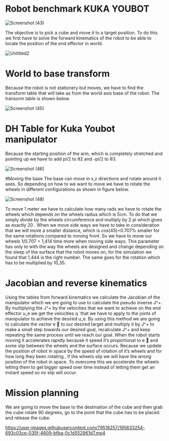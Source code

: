 # Robot benchmark KUKA YOUBOT

![Screenshot (43)](https://user-images.githubusercontent.com/79518257/195626435-3227e82a-1021-415a-a6fb-7f7acc73efaf.png)

The objective is to pick a cube and move it to a target position. To do  this we first have to solve the forward kinematics of the robot to be able to locate the position of the end effector in world.

![Untitled2](https://user-images.githubusercontent.com/79518257/195626826-5c8977ed-ecfa-44c8-9f43-66d58bc4cfc6.png)

# World to base transform 
Because the robot is not stationery but moves, we have to find the transform table that will take as from the world axis base of the robot. The transorm table is shown below.

![Screenshot (45)](https://user-images.githubusercontent.com/79518257/195628006-d343fa5a-fec7-4841-b3f4-7a1658213bf0.png)

# DH Table for Kuka Youbot manipulator
Because the starting position of the arm, which is completely stretched and pointing up we have to add pi/2 to θ2 and -pi/2 to θ3.

![Screenshot (46)](https://user-images.githubusercontent.com/79518257/195628383-1a26b282-1001-4842-9793-4ddd31469a74.png)

#Moving the base 
The base can move in x,z directions and rotate around it axes. So depending on  how to we want to move we have to rotate the wheels in different configurations as shown in figure below. 

![Screenshot (48)](https://user-images.githubusercontent.com/79518257/195628701-f353e63e-67f9-4fe1-a852-e3991fb784d6.png)

To move 1 meter we have to calculate how many rads we have to rotate the wheels which depends on the wheels radius which is 5cm. To do that we simply divide by the wheels circumference and multiply by 2 pi which gives as exactly 20 . When we move side ways we have to take in consideration that we will move a smaller distance, which is cos(45)=0.707% smaller  for the same rotations compared to moving front. So we have to move our wheels 1/0.707 = 1,414 time more when moving side ways. This parameter has only to with the way the wheels are designed and change depending on the sleep of the surface that the robot moves on, for the simulation we found that 1,444 is the right number. The same goes for the rotation which has to be multiplied by 10,35.

# Jacobian and reverse kinematics 
Using the tables from forward kinematics we calculate the Jacobian of the manipulator which we are going to use to calculate the pseudo inverse  J^+. By multiplying the J^+ by the velocities that we want to achieve on the end effector u_e we get the velocities q ̇ that we have to apply to the joints of manipulator to achieve the desired u_e. By using this method we are going to calculate the vector e ⃗ to our desired target and multiply it by J^+ to make a small step towards our desired goal, recalculate  J^+ and keep repeating the same process until we reach our goal.
When the robot starts moving it accelerates rapidly because it speed it’s proportional to e ⃗ and some slip between the wheels and the surface occurs. Because we update the position of robot in space by the speed of rotation of it’s wheels and for how long they been rotating , if the wheels slip we will have the wrong position of the robot in space. To overcome this we accelerate the wheels letting them to get bigger speed over time instead of letting them get an instant speed so no slip will occur. 

# Mission planning
We are going to move the base to the destination of the cube  and then grab the cube rotate 90 degrees, go to the point that the cube has to be placed and release the cube.

https://user-images.githubusercontent.com/79518257/195633254-693c03ce-035f-4609-bfba-0c1d552961d7.mp4







